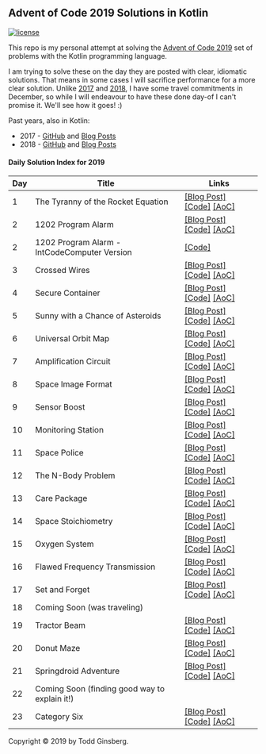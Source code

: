 ## Advent of Code 2019 Solutions in Kotlin

[![license](https://img.shields.io/github/license/tginsberg/advent-2019-kotlin)]()

This repo is my personal attempt at solving the [Advent of Code 2019](http://adventofcode.com/2019) set of problems with the Kotlin programming language.

I am trying to solve these on the day they are posted with clear, idiomatic solutions. That means in some cases I will sacrifice performance for a more clear solution. Unlike [2017](https://github.com/tginsberg/advent-2017-kotlin) and [2018](https://github.com/tginsberg/advent-2018-kotlin), I have some travel commitments in December, so while I will endeavour to have these done day-of I can't promise it. We'll see how it goes! :)

Past years, also in Kotlin:
 * 2017 - [GitHub](https://github.com/tginsberg/advent-2017-kotlin/) and [Blog Posts](https://todd.ginsberg.com/post/advent-of-code/2017/)
 * 2018 - [GitHub](https://github.com/tginsberg/advent-2018-kotlin/) and [Blog Posts](https://todd.ginsberg.com/post/advent-of-code/2018/)


#### Daily Solution Index for 2019
|   Day   | Title                                         |  Links                                       |
| --------|-----------------------------------------------|--------------------------------------------- |
|    1    | The Tyranny of the Rocket Equation            | [\[Blog Post\]](https://todd.ginsberg.com/post/advent-of-code/2019/day1/) [\[Code\]](https://github.com/tginsberg/advent-2019-kotlin/blob/master/src/main/kotlin/com/ginsberg/advent2019/Day01.kt) [\[AoC\]](http://adventofcode.com/2019/day/1) |
|    2    | 1202 Program Alarm                            | [\[Blog Post\]](https://todd.ginsberg.com/post/advent-of-code/2019/day2/) [\[Code\]](https://github.com/tginsberg/advent-2019-kotlin/blob/master/src/main/kotlin/com/ginsberg/advent2019/Day02.kt) [\[AoC\]](http://adventofcode.com/2019/day/2) |
|    2    | 1202 Program Alarm - IntCodeComputer Version  | [\[Code\]](https://github.com/tginsberg/advent-2019-kotlin/blob/master/src/main/kotlin/com/ginsberg/advent2019/Day02IntCode.kt) |
|    3    | Crossed Wires                                 | [\[Blog Post\]](https://todd.ginsberg.com/post/advent-of-code/2019/day3/) [\[Code\]](https://github.com/tginsberg/advent-2019-kotlin/blob/master/src/main/kotlin/com/ginsberg/advent2019/Day03.kt) [\[AoC\]](http://adventofcode.com/2019/day/3) |
|    4    | Secure Container                              | [\[Blog Post\]](https://todd.ginsberg.com/post/advent-of-code/2019/day4/) [\[Code\]](https://github.com/tginsberg/advent-2019-kotlin/blob/master/src/main/kotlin/com/ginsberg/advent2019/Day04.kt) [\[AoC\]](http://adventofcode.com/2019/day/4) |
|    5    | Sunny with a Chance of Asteroids              | [\[Blog Post\]](https://todd.ginsberg.com/post/advent-of-code/2019/day5/) [\[Code\]](https://github.com/tginsberg/advent-2019-kotlin/blob/master/src/main/kotlin/com/ginsberg/advent2019/Day05.kt) [\[AoC\]](http://adventofcode.com/2019/day/5) |
|    6    | Universal Orbit Map                           | [\[Blog Post\]](https://todd.ginsberg.com/post/advent-of-code/2019/day6/) [\[Code\]](https://github.com/tginsberg/advent-2019-kotlin/blob/master/src/main/kotlin/com/ginsberg/advent2019/Day06.kt) [\[AoC\]](http://adventofcode.com/2019/day/6) |
|    7    | Amplification Circuit                         | [\[Blog Post\]](https://todd.ginsberg.com/post/advent-of-code/2019/day7/) [\[Code\]](https://github.com/tginsberg/advent-2019-kotlin/blob/master/src/main/kotlin/com/ginsberg/advent2019/Day07.kt) [\[AoC\]](http://adventofcode.com/2019/day/7) |
|    8    | Space Image Format                            | [\[Blog Post\]](https://todd.ginsberg.com/post/advent-of-code/2019/day8/) [\[Code\]](https://github.com/tginsberg/advent-2019-kotlin/blob/master/src/main/kotlin/com/ginsberg/advent2019/Day08.kt) [\[AoC\]](http://adventofcode.com/2019/day/8) |
|    9    | Sensor Boost                                  | [\[Blog Post\]](https://todd.ginsberg.com/post/advent-of-code/2019/day9/) [\[Code\]](https://github.com/tginsberg/advent-2019-kotlin/blob/master/src/main/kotlin/com/ginsberg/advent2019/Day09.kt) [\[AoC\]](http://adventofcode.com/2019/day/9) |
|    10   | Monitoring Station                            | [\[Blog Post\]](https://todd.ginsberg.com/post/advent-of-code/2019/day10/) [\[Code\]](https://github.com/tginsberg/advent-2019-kotlin/blob/master/src/main/kotlin/com/ginsberg/advent2019/Day10.kt) [\[AoC\]](http://adventofcode.com/2019/day/10) |
|    11   | Space Police                                  | [\[Blog Post\]](https://todd.ginsberg.com/post/advent-of-code/2019/day11/) [\[Code\]](https://github.com/tginsberg/advent-2019-kotlin/blob/master/src/main/kotlin/com/ginsberg/advent2019/Day11.kt) [\[AoC\]](http://adventofcode.com/2019/day/11) |
|    12   | The N-Body Problem                            | [\[Blog Post\]](https://todd.ginsberg.com/post/advent-of-code/2019/day12/) [\[Code\]](https://github.com/tginsberg/advent-2019-kotlin/blob/master/src/main/kotlin/com/ginsberg/advent2019/Day12.kt) [\[AoC\]](http://adventofcode.com/2019/day/12) |
|    13   | Care Package                                  | [\[Blog Post\]](https://todd.ginsberg.com/post/advent-of-code/2019/day13/) [\[Code\]](https://github.com/tginsberg/advent-2019-kotlin/blob/master/src/main/kotlin/com/ginsberg/advent2019/Day13.kt) [\[AoC\]](http://adventofcode.com/2019/day/13) |
|    14   | Space Stoichiometry                           | [\[Blog Post\]](https://todd.ginsberg.com/post/advent-of-code/2019/day14/) [\[Code\]](https://github.com/tginsberg/advent-2019-kotlin/blob/master/src/main/kotlin/com/ginsberg/advent2019/Day14.kt) [\[AoC\]](http://adventofcode.com/2019/day/14) |
|    15   | Oxygen System                                 | [\[Blog Post\]](https://todd.ginsberg.com/post/advent-of-code/2019/day15/) [\[Code\]](https://github.com/tginsberg/advent-2019-kotlin/blob/master/src/main/kotlin/com/ginsberg/advent2019/Day15.kt) [\[AoC\]](http://adventofcode.com/2019/day/15) |
|    16   | Flawed Frequency Transmission                 | [\[Blog Post\]](https://todd.ginsberg.com/post/advent-of-code/2019/day16/) [\[Code\]](https://github.com/tginsberg/advent-2019-kotlin/blob/master/src/main/kotlin/com/ginsberg/advent2019/Day16.kt) [\[AoC\]](http://adventofcode.com/2019/day/16)  |
|    17   | Set and Forget                                | [\[Blog Post\]](https://todd.ginsberg.com/post/advent-of-code/2019/day17/) [\[Code\]](https://github.com/tginsberg/advent-2019-kotlin/blob/master/src/main/kotlin/com/ginsberg/advent2019/Day17.kt) [\[AoC\]](http://adventofcode.com/2019/day/17)  |
|    18   | Coming Soon (was traveling)                   |  |
|    19   | Tractor Beam                                  | [\[Blog Post\]](https://todd.ginsberg.com/post/advent-of-code/2019/day19/) [\[Code\]](https://github.com/tginsberg/advent-2019-kotlin/blob/master/src/main/kotlin/com/ginsberg/advent2019/Day19.kt) [\[AoC\]](http://adventofcode.com/2019/day/19) |
|    20   | Donut Maze                                    | [\[Blog Post\]](https://todd.ginsberg.com/post/advent-of-code/2019/day20/) [\[Code\]](https://github.com/tginsberg/advent-2019-kotlin/blob/master/src/main/kotlin/com/ginsberg/advent2019/Day20.kt) [\[AoC\]](http://adventofcode.com/2019/day/20) |
|    21   | Springdroid Adventure                         | [\[Blog Post\]](https://todd.ginsberg.com/post/advent-of-code/2019/day21/) [\[Code\]](https://github.com/tginsberg/advent-2019-kotlin/blob/master/src/main/kotlin/com/ginsberg/advent2019/Day21.kt) [\[AoC\]](http://adventofcode.com/2019/day/21) |
|    22   | Coming Soon (finding good way to explain it!) |  |
|    23   | Category Six                                  | [\[Blog Post\]](https://todd.ginsberg.com/post/advent-of-code/2019/day23/) [\[Code\]](https://github.com/tginsberg/advent-2019-kotlin/blob/master/src/main/kotlin/com/ginsberg/advent2019/Day23.kt) [\[AoC\]](http://adventofcode.com/2019/day/23) |

Copyright &copy; 2019 by Todd Ginsberg. 
